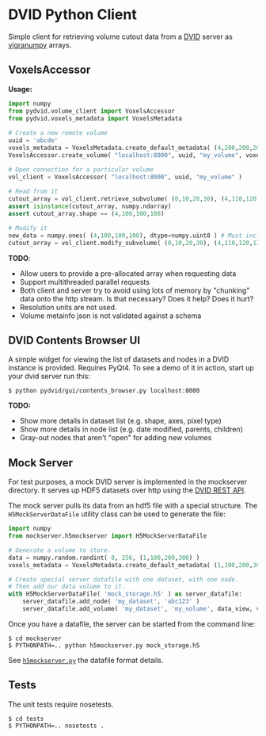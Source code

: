 DVID Python Client
==================
Simple client for retrieving volume cutout data from a [DVID][] server as [vigranumpy][] arrays.

[DVID]: https://github.com/janelia-flyem/dvid
[vigranumpy]: http://ukoethe.github.io/vigra/doc/vigranumpy/index.html

VoxelsAccessor
------------
**Usage:**

```python
import numpy
from pydvid.volume_client import VoxelsAccessor
from pydvid.voxels_metadata import VoxelsMetadata
 
# Create a new remote volume
uuid = 'abcde'
voxels_metadata = VoxelsMetadata.create_default_metadata( (4,200,200,200), numpy.uint8, 'cxyz', 1.0, "" )
VoxelsAccessor.create_volume( "localhost:8000", uuid, "my_volume", voxels_metadata )

# Open connection for a particular volume    
vol_client = VoxelsAccessor( "localhost:8000", uuid, "my_volume" )
 
# Read from it
cutout_array = vol_client.retrieve_subvolume( (0,10,20,30), (4,110,120,130) ) # First axis is channel.
assert isinstance(cutout_array, numpy.ndarray)
assert cutout_array.shape == (4,100,100,100)

# Modify it
new_data = numpy.ones( (4,100,100,100), dtype=numpy.uint8 ) # Must include all channels.
cutout_array = vol_client.modify_subvolume( (0,10,20,30), (4,110,120,130), new_data )
```

**TODO**:
- Allow users to provide a pre-allocated array when requesting data
- Support multithreaded parallel requests
- Both client and server try to avoid using lots of memory by "chunking" data onto the http stream. Is that necessary?  Does it help?  Does it hurt?
- Resolution units are not used.
- Volume metainfo json is not validated against a schema

DVID Contents Browser UI
------------------------
A simple widget for viewing the list of datasets and nodes in a DVID instance is provided.
Requires PyQt4.  To see a demo of it in action, start up your dvid server run this:

    $ python pydvid/gui/contents_browser.py localhost:8000

**TODO:**
- Show more details in dataset list (e.g. shape, axes, pixel type)
- Show more details in node list (e.g. date modified, parents, children)
- Gray-out nodes that aren't "open" for adding new volumes

Mock Server
-----------
For test purposes, a mock DVID server is implemented in the mockserver directory.
It serves up HDF5 datasets over http using the [DVID REST API][].

[DVID REST API]: http://godoc.org/github.com/janelia-flyem/dvid/datatype/voxels#pkg-constants

The mock server pulls its data from an hdf5 file with a special structure.
The `H5MockServerDataFile` utility class can be used to generate the file:

```python
import numpy
from mockserver.h5mockserver import H5MockServerDataFile

# Generate a volume to store.
data = numpy.random.randint( 0, 256, (1,100,200,300) )
voxels_metadata = VoxelsMetadata.create_default_metadata( (1,100,200,300), numpy.uint8, 'cxyz', 1.0, "" )

# Create special server datafile with one dataset, with one node.
# Then add our data volume to it.
with H5MockServerDataFile( 'mock_storage.h5' ) as server_datafile:
    server_datafile.add_node( 'my_dataset', 'abc123' )
    server_datafile.add_volume( 'my_dataset', 'my_volume', data_view, voxels_metadata )
```

Once you have a datafile, the server can be started from the command line:

    $ cd mockserver
    $ PYTHONPATH=.. python h5mockserver.py mock_storage.h5

See [`h5mockserver.py`][] the datafile format details.

[`h5mockserver.py`]: /mockserver/h5mockserver.py

Tests
-----
The unit tests require nosetests.

    $ cd tests
    $ PYTHONPATH=.. nosetests .

